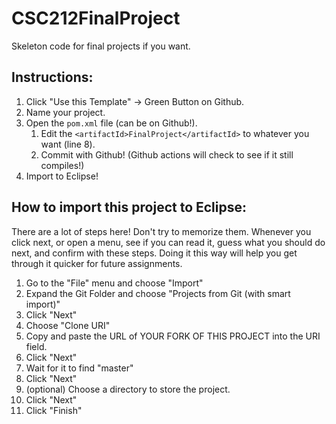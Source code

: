 # CSC212FinalProject

Skeleton code for final projects if you want.

## Instructions:

1. Click "Use this Template" -> Green Button on Github.
2. Name your project.
3. Open the ``pom.xml`` file (can be on Github!).
    1. Edit the ``<artifactId>FinalProject</artifactId>`` to whatever you want (line 8).
    2. Commit with Github! (Github actions will check to see if it still compiles!)
4. Import to Eclipse!

## How to import this project to Eclipse:

There are a lot of steps here! Don't try to memorize them. Whenever you click next, or open a menu, see if you can read it, guess what you should do next, and confirm with these steps. Doing it this way will help you get through it quicker for future assignments.

1.  Go to the "File" menu and choose "Import"
1.  Expand the Git Folder and choose "Projects from Git (with smart import)"
1.  Click "Next"
1.  Choose "Clone URI"
1.  Copy and paste the URL of YOUR FORK OF THIS PROJECT into the URI field.
1.  Click "Next"
1.  Wait for it to find "master"
1.  Click "Next"
1.  (optional) Choose a directory to store the project.
1.  Click "Next"
1.  Click "Finish"
